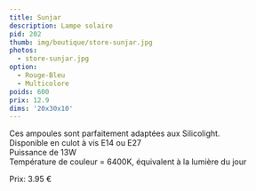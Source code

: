 ```yaml
---
title: Sunjar
description: Lampe solaire
pid: 202
thumb: img/boutique/store-sunjar.jpg
photos:
  - store-sunjar.jpg
option:
  - Rouge-Bleu
  - Multicolore
poids: 600
prix: 12.9
dims: '20x30x10'
---
```


Ces ampoules sont parfaitement adaptées aux Silicolight.  
Disponible en culot à vis E14 ou E27  
Puissance de 13W  
Température de couleur = 6400K, équivalent à la lumière du jour  

Prix: 3.95 €